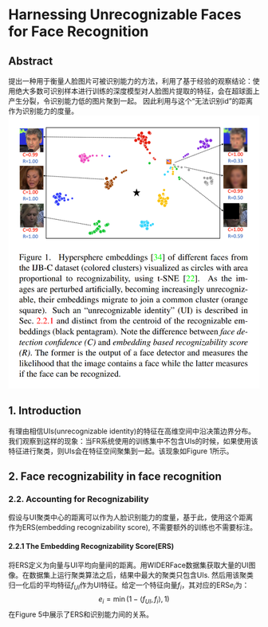 # Harnessing Unrecognizable Faces for Face Recognition
## Abstract
提出一种用于衡量人脸图片可被识别能力的方法，利用了基于经验的观察结论：使用绝大多数可识别样本进行训练的深度模型对人脸图片提取的特征，会在超球面上产生分裂，令识别能力低的图片聚到一起。
因此利用与这个“无法识别id”的距离作为识别能力的度量。
![Figure 1](1.png 'Figure 1')
## 1. Introduction
有理由相信UIs(unrecognizable identity)的特征在高维空间中沿决策边界分布。我们观察到这样的现象：当FR系统使用的训练集中不包含UIs的时候，如果使用该特征进行聚类，则UIs会在特征空间聚集到一起。该现象如Figure 1所示。

## 2. Face recognizability in face recognition

### 2.2. Accounting for Recognizability
假设与UI聚类中心的距离可以作为人脸识别能力的度量，基于此，使用这个距离作为ERS(embedding recognizability score), 不需要额外的训练也不需要标注。
#### 2.2.1 The Embedding Recognizability Score(ERS)
将ERS定义为向量与UI平均向量间的距离。用WIDERFace数据集获取大量的UI图像。在数据集上运行聚类算法之后，结果中最大的聚类只包含UIs. 然后用该聚类归一化后的平均特征$f_{UI}$作为UI特征。给定一个特征向量$f_i$，其对应的ERS$e_i$为：
$$
e_i=\min(1-\langle f_{UI},f_i\rangle,1)
$$
在Figure 5中展示了ERS和识别能力间的关系。